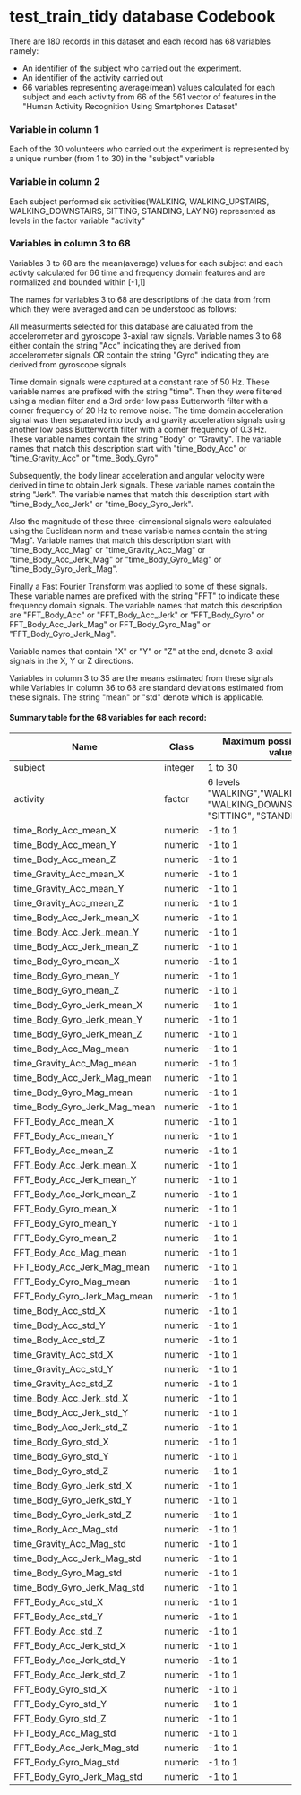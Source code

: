 # test_train_tidy database Codebook

There are 180 records in this dataset and each record has 68 variables namely:
* An identifier of the subject who carried out the experiment.
* An identifier of the activity carried out
* 66 variables representing average(mean) values calculated for each subject and each activity from 66 of the 561 vector of features in the "Human Activity Recognition Using Smartphones Dataset" 

### Variable in column 1
Each of the 30 volunteers who carried out the experiment is represented by a unique number (from 1 to 30) in the "subject" variable

### Variable in column 2
Each subject performed six activities(WALKING, WALKING_UPSTAIRS, WALKING_DOWNSTAIRS, SITTING, STANDING, LAYING) represented as levels in the factor variable "activity"

### Variables in column 3 to 68

Variables 3 to 68 are the mean(average) values for each subject and each activty calculated for 66 time and frequency domain features and are normalized and bounded within [-1,1]

The names for variables 3 to 68 are descriptions of the data from from which they were averaged and can be understood as follows:

All measurments selected for this database are calulated from the accelerometer and gyroscope 3-axial raw signals.
Variable names 3 to 68 either contain the string "Acc" indicating they are derived from accelerometer signals OR contain the string "Gyro" indicating they are derived from gyroscope signals

Time domain signals were captured at a constant rate of 50 Hz. These variable names are prefixed with the string "time". 
Then they were filtered using a median filter and a 3rd order low pass Butterworth filter with a corner frequency of 20 Hz to remove noise. The time domain acceleration signal was then separated into body and gravity acceleration signals using another low pass Butterworth filter with a corner frequency of 0.3 Hz. These variable names contain the string "Body" or "Gravity".
The variable names that match this description start with "time_Body_Acc" or "time_Gravity_Acc" or "time_Body_Gyro"

Subsequently, the body linear acceleration and angular velocity were derived in time to obtain Jerk signals. These variable names contain the string "Jerk". The variable names that match this description start with "time_Body_Acc_Jerk" or "time_Body_Gyro_Jerk". 

Also the magnitude of these three-dimensional signals were calculated using the Euclidean norm and these variable names contain the string "Mag". Variable names that match this description start with "time_Body_Acc_Mag" or "time_Gravity_Acc_Mag" or "time_Body_Acc_Jerk_Mag" or "time_Body_Gyro_Mag" or "time_Body_Gyro_Jerk_Mag". 

Finally a Fast Fourier Transform was applied to some of these signals. These variable names are prefixed with the string "FFT" to indicate these frequency domain signals.
The variable names that match this description are "FFT_Body_Acc" or "FFT_Body_Acc_Jerk" or "FFT_Body_Gyro" or FFT_Body_Acc_Jerk_Mag" or FFT_Body_Gyro_Mag" or "FFT_Body_Gyro_Jerk_Mag". 

Variable names that contain "X" or "Y" or "Z" at the end, denote 3-axial signals in the X, Y or Z directions.

Variables in column 3 to 35 are the means estimated from these signals while Variables in column 36 to 68 are standard deviations estimated from these signals. The string "mean" or "std" denote which is applicable.

#### Summary table for the 68 variables for each record:
 **Name** | **Class** | **Maximum possible range of values**
--- | --- | ---
  subject | integer | 1 to 30
  activity | factor | 6 levels "WALKING","WALKING_UPSTAIRS", "WALKING_DOWNSTAIRS", "SITTING", "STANDING", "LYING"
  time_Body_Acc_mean_X | numeric | -1 to 1
 time_Body_Acc_mean_Y | numeric | -1 to 1
 time_Body_Acc_mean_Z | numeric | -1 to 1
 time_Gravity_Acc_mean_X | numeric | -1 to 1
 time_Gravity_Acc_mean_Y | numeric | -1 to 1
 time_Gravity_Acc_mean_Z | numeric | -1 to 1
 time_Body_Acc_Jerk_mean_X | numeric | -1 to 1
 time_Body_Acc_Jerk_mean_Y | numeric | -1 to 1
 time_Body_Acc_Jerk_mean_Z | numeric | -1 to 1
 time_Body_Gyro_mean_X | numeric | -1 to 1
 time_Body_Gyro_mean_Y | numeric | -1 to 1
 time_Body_Gyro_mean_Z | numeric | -1 to 1
 time_Body_Gyro_Jerk_mean_X | numeric | -1 to 1
 time_Body_Gyro_Jerk_mean_Y | numeric | -1 to 1
 time_Body_Gyro_Jerk_mean_Z | numeric | -1 to 1
 time_Body_Acc_Mag_mean | numeric | -1 to 1
 time_Gravity_Acc_Mag_mean | numeric | -1 to 1
 time_Body_Acc_Jerk_Mag_mean | numeric | -1 to 1
 time_Body_Gyro_Mag_mean | numeric |  -1 to 1
 time_Body_Gyro_Jerk_Mag_mean | numeric | -1 to 1
 FFT_Body_Acc_mean_X | numeric | -1 to 1
 FFT_Body_Acc_mean_Y | numeric | -1 to 1
 FFT_Body_Acc_mean_Z | numeric | -1 to 1
 FFT_Body_Acc_Jerk_mean_X | numeric | -1 to 1
 FFT_Body_Acc_Jerk_mean_Y | numeric | -1 to 1
 FFT_Body_Acc_Jerk_mean_Z | numeric | -1 to 1
 FFT_Body_Gyro_mean_X | numeric | -1 to 1
 FFT_Body_Gyro_mean_Y | numeric | -1 to 1
 FFT_Body_Gyro_mean_Z | numeric | -1 to 1
 FFT_Body_Acc_Mag_mean | numeric | -1 to 1
 FFT_Body_Acc_Jerk_Mag_mean | numeric | -1 to 1
 FFT_Body_Gyro_Mag_mean | numeric | -1 to 1
 FFT_Body_Gyro_Jerk_Mag_mean | numeric | -1 to 1
 time_Body_Acc_std_X | numeric | -1 to 1
 time_Body_Acc_std_Y | numeric | -1 to 1
 time_Body_Acc_std_Z | numeric  | -1 to 1
 time_Gravity_Acc_std_X | numeric | -1 to 1
 time_Gravity_Acc_std_Y | numeric | -1 to 1
 time_Gravity_Acc_std_Z | numeric | -1 to 1
 time_Body_Acc_Jerk_std_X | numeric | -1 to 1
 time_Body_Acc_Jerk_std_Y | numeric | -1 to 1
 time_Body_Acc_Jerk_std_Z | numeric | -1 to 1
 time_Body_Gyro_std_X | numeric | -1 to 1
 time_Body_Gyro_std_Y | numeric | -1 to 1
 time_Body_Gyro_std_Z | numeric | -1 to 1
 time_Body_Gyro_Jerk_std_X | numeric | -1 to 1
 time_Body_Gyro_Jerk_std_Y | numeric | -1 to 1
 time_Body_Gyro_Jerk_std_Z | numeric | -1 to 1
 time_Body_Acc_Mag_std | numeric | -1 to 1
 time_Gravity_Acc_Mag_std | numeric | -1 to 1
 time_Body_Acc_Jerk_Mag_std | numeric | -1 to 1
 time_Body_Gyro_Mag_std | numeric | -1 to 1
 time_Body_Gyro_Jerk_Mag_std | numeric | -1 to 1
 FFT_Body_Acc_std_X | numeric | -1 to 1
 FFT_Body_Acc_std_Y | numeric | -1 to 1
 FFT_Body_Acc_std_Z | numeric | -1 to 1
 FFT_Body_Acc_Jerk_std_X | numeric | -1 to 1
 FFT_Body_Acc_Jerk_std_Y | numeric | -1 to 1
 FFT_Body_Acc_Jerk_std_Z | numeric | -1 to 1
 FFT_Body_Gyro_std_X | numeric | -1 to 1
 FFT_Body_Gyro_std_Y | numeric | -1 to 1
 FFT_Body_Gyro_std_Z | numeric | -1 to 1
 FFT_Body_Acc_Mag_std | numeric | -1 to 1
 FFT_Body_Acc_Jerk_Mag_std | numeric | -1 to 1
 FFT_Body_Gyro_Mag_std | numeric | -1 to 1
 FFT_Body_Gyro_Jerk_Mag_std | numeric | -1 to 1
